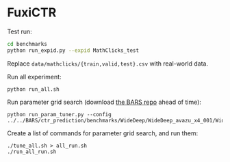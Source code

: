 # FuxiCTR
Test run:
```sh
cd benchmarks
python run_expid.py --expid MathClicks_test
```

Replace `data/mathclicks/{train,valid,test}.csv` with real-world data.

Run all experiment:
```
python run_all.sh
```

Run parameter grid search (download [the BARS repo](https://github.com/openbenchmark/BARS/tree/master/ctr_prediction/benchmarks) ahead of time):
```
python run_param_tuner.py --config ../../BARS/ctr_prediction/benchmarks/WideDeep/WideDeep_avazu_x4_001/WideDeep_avazu_x4_tuner_config_01.yaml
```

Create a list of commands for parameter grid search, and run them:
```
./tune_all.sh > all_run.sh
./run_all_run.sh
```
